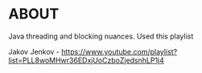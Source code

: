 # ABOUT

Java threading and blocking nuances. 
Used this playlist

Jakov Jenkov - https://www.youtube.com/playlist?list=PLL8woMHwr36EDxjUoCzboZjedsnhLP1j4